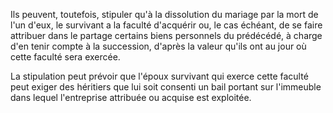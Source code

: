   
 Ils peuvent, toutefois, stipuler qu'à la dissolution du mariage par la mort de l'un d'eux, le survivant a la faculté d'acquérir ou, le cas échéant, de se faire attribuer dans le partage certains biens personnels du prédécédé, à charge d'en tenir compte à la succession, d'après la valeur qu'ils ont au jour où cette faculté sera exercée.  

  
 La stipulation peut prévoir que l'époux survivant qui exerce cette faculté peut exiger des héritiers que lui soit consenti un bail portant sur l'immeuble dans lequel l'entreprise attribuée ou acquise est exploitée.  
